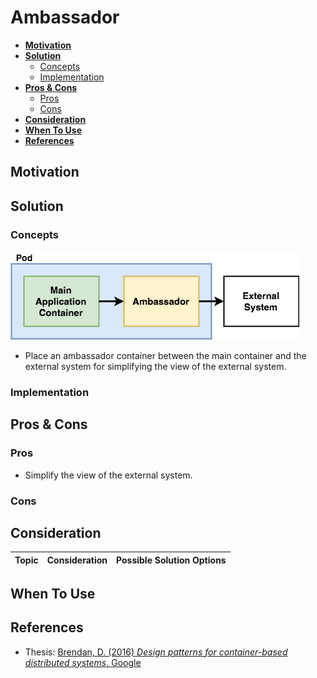 # Ambassador

- [**Motivation**](#motivation)
- [**Solution**](#solution)
   - [Concepts](#concepts)
   - [Implementation](#implementation)
- [**Pros & Cons**](#pros--cons)
   - [Pros](#pros)
   - [Cons](#cons)
- [**Consideration**](#consideration)
- [**When To Use**](#when-to-use)
- [**References**](#references)

## Motivation

## Solution
### Concepts
![](../../diagrams/png/ambassador_small.png)
- Place an ambassador container between the main container and the external system for simplifying the view of the external system.

### Implementation

## Pros & Cons
### Pros
- Simplify the view of the external system.

### Cons

## Consideration
| Topic | Consideration | Possible Solution Options |
|----|-----|-----|

## When To Use

## References
- Thesis: [Brendan, D. (2016) *Design patterns for container-based distributed systems*. Google](https://static.googleusercontent.com/media/research.google.com/en//pubs/archive/45406.pdf)
